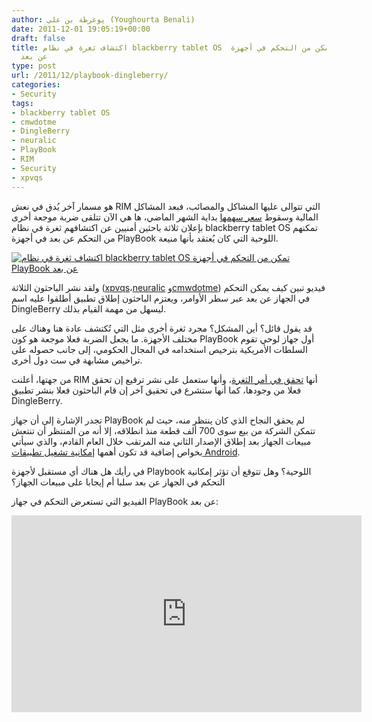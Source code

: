```yaml
---
author: يوغرطة بن علي (Youghourta Benali)
date: 2011-12-01 19:05:19+00:00
draft: false
title: اكتشاف ثغرة في نظام blackberry tablet OS  تمكن من التحكم في أجهزة PlayBook
  عن بعد
type: post
url: /2011/12/playbook-dingleberry/
categories:
- Security
tags:
- blackberry tablet OS
- cmwdotme
- DingleBerry
- neuralic
- PlayBook
- RIM
- Security
- xpvqs
---
```


هو مسمار آخر يُدق في نعش RIM التي تتوالى عليها المشاكل والمصائب، فبعد المشاكل المالية وسقوط [سعر سهمها](../2011/11/rim-stock-falls-below-book-value/) بداية الشهر الماضي، ها هي الآن تتلقى ضربة موجعة أخرى بإعلان ثلاثة باحثين أمنيين عن اكتشافهم ثغرة في نظام blackberry tablet OS تمكنهم من التحكم عن بعد في أجهزة PlayBook اللوحية التي كان يُعتقد بأنها منيعة.




[![اكتشاف ثغرة في نظام blackberry tablet OS تمكن من التحكم في أجهزة PlayBook عن بعد](https://www.it-scoop.com/wp-content/uploads/2011/12/play-book.jpg)
](https://www.it-scoop.com/wp-content/uploads/2011/12/play-book.jpg)




ولقد نشر الباحثون الثلاثة ([xpvqs](http://twitter.com/xpvqs)،[neuralic](http://twitter.com/neuralic) و[cmwdotme](http://twitter.com/cmwdotme)) فيديو تبين كيف يمكن التحكم في الجهاز عن بعد عبر سطر الأوامر، ويعتزم الباحثون إطلاق تطبيق أطلقوا عليه اسم DingleBerry ليسهل من مهمة القيام بذلك.




قد يقول قائل؟ أين المشكل؟ مجرد ثغرة أخرى مثل التي تُكتشف عادة هنا وهناك على مختلف الأجهزة. ما يجعل الضربة فعلا موجعة هو كون PlayBook أول جهاز لوحي تقوم السلطات الأمريكية بترخيص استخدامه في المجال الحكومي، إلى جانب حصوله على تراخيص مشابهة في ست دول أخرى.




من جهتها، أعلنت RIM أنها [تحقق في أمر الثغرة](http://crackberry.com/rim-issues-official-statement-regarding-dingleberry-playbook-root)، وأنها ستعمل على نشر ترقيع إن تحقق فعلا من وجودها، كما أنها ستشرع في تحقيق آخر إن قام الباحثون فعلا بنشر تطبيق DingleBerry.




تجدر الإشارة إلى أن جهاز PlayBook لم يحقق النجاح الذي كان ينتظر منه، حيث لم تتمكن الشركة من بيع سوى 700 ألف قطعة منذ انطلاقه، إلا أنه من المنتظر أن تنتعش مبيعات الجهاز بعد إطلاق الإصدار الثاني منه المرتقب خلال العام القادم، والذي سيأتي بخواص إضافية قد تكون أهمها [إمكانية تشغيل تطبيقات Android](../2011/03/rim-playbook-android-applications/).




في رأيك هل هناك أي مستقبل لأجهزة Playbook اللوحية؟ وهل تتوقع أن تؤثر إمكانية التحكم في الجهاز عن بعد سلبا أم إيجابا على مبيعات الجهاز؟




الفيديو التي تستعرض التحكم في جهاز PlayBook عن بعد:




<!-- more -->




<iframe src="http://www.youtube.com/embed/JX4VjwZ6Bsw" height="315" frameborder="0" width="560"></iframe>
